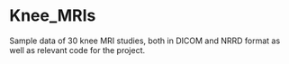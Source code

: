 # Knee_MRIs
Sample data of 30 knee MRI studies, both in DICOM and NRRD format as well as relevant code for the project.
